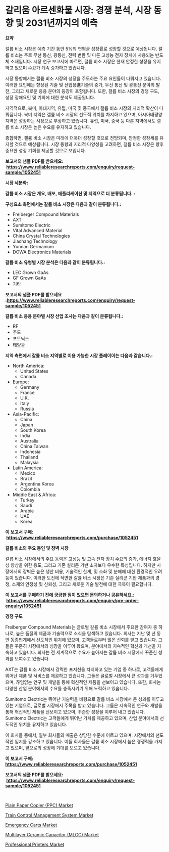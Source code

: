 <p><h1>갈리움 아르센화물 시장: 경쟁 분석, 시장 동향 및 2031년까지의 예측</h1></p><p><strong>요약</strong></p>
<p><p>갤륨 비소 시장은 예측 기간 동안 5%의 연평균 성장률로 성장할 것으로 예상됩니다. 갤륨 비소는 주로 무선 통신, 광통신, 전력 변환 및 다른 고성능 전자 장치에 사용되는 반도체 소재입니다. 시장 연구 보고서에 따르면, 갤륨 비소 시장은 현재 안정한 성장을 유지하고 있으며 수요가 계속 증가하고 있습니다.</p><p>시장 동향에서는 갤륨 비소 시장의 성장을 주도하는 주요 요인들이 다뤄지고 있습니다. 이러한 요인에는 향상된 기술 및 산업용進기술의 증가, 무선 통신 및 광통신 분야의 발전, 그리고 새로운 응용 분야의 등장이 포함됩니다. 또한, 갤륨 비소 시장의 경쟁 구도, 성장 장애요인 및 기회에 대한 분석도 제공됩니다.</p><p>지역적으로, 북미, 아태지역, 유럽, 미국 및 중국에서 갤륨 비소 시장의 지리적 확산이 다뤄집니다. 북미 지역은 갤륨 비소 시장의 선도적 위치를 차지하고 있으며, 아시아태평양 지역은 성장하는 시장으로 부상하고 있습니다. 유럽, 미국, 중국 등 다른 지역에서도 갤륨 비소 시장은 높은 수요를 유지하고 있습니다.</p><p>종합하면, 갤륨 비소 시장은 미래에 더욱더 성장할 것으로 전망되며, 안정한 성장세를 유지할 것으로 예상됩니다. 시장 동향과 지리적 다양성을 고려하면, 갤륨 비소 시장은 향후 중요한 성장 기회를 제공할 것으로 보입니다.</p></p>
<p><strong>보고서의 샘플 PDF를 받으세요: &nbsp;<a href="https://www.reliableresearchreports.com/enquiry/request-sample/1052451">https://www.reliableresearchreports.com/enquiry/request-sample/1052451</a></strong></p>
<p><strong>시장 세분화:</strong></p>
<p><strong> 갈륨 비소 시장은 개요, 배포, 애플리케이션 및 지역으로 더 분류됩니다. :</strong></p>
<p><strong>구성요소 측면에서는 갈륨 비소 시장은 다음과 같이 분류됩니다.:</strong></p>
<p><ul><li>Freiberger Compound Materials</li><li>AXT</li><li>Sumitomo Electric</li><li>Vital Advanced Material</li><li>China Crystal Technologies</li><li>Jiachang Technology</li><li>Yunnan Germanium</li><li>DOWA Electronics Materials</li></ul></p>
<p><strong> 갈륨 비소 유형별 시장 분석은 다음과 같이 분류됩니다.:</strong></p>
<p><ul><li>LEC Grown GaAs</li><li>GF Grown GaAs</li><li>기타</li></ul></p>
<p><strong>보고서의 샘플 PDF를 받으세요 :<a href="https://www.reliableresearchreports.com/enquiry/request-sample/1052451">https://www.reliableresearchreports.com/enquiry/request-sample/1052451</a></strong></p>
<p><strong> 갈륨 비소 응용 분야별 시장 산업 조사는 다음과 같이 분류됩니다.:</strong></p>
<p><ul><li>RF</li><li>주도</li><li>포토닉스</li><li>태양광</li></ul></p>
<p><strong>지역 측면에서 갈륨 비소 지역별로 이용 가능한 시장 플레이어는 다음과 같습니다.:</strong></p>
<p><ul>
    <li>
        North America:
        <ul>
            <li>United States</li>
            <li>Canada</li>
        </ul>
    </li>
    <li>
        Europe:
        <ul>
            <li>Germany</li>
            <li>France</li>
            <li>U.K.</li>
            <li>Italy</li>
            <li>Russia</li>
        </ul>
    </li>
    <li>
        Asia-Pacific:
        <ul>
            <li>China</li>
            <li>Japan</li>
            <li>South Korea</li>
            <li>India</li>
            <li>Australia</li>
            <li>China Taiwan</li>
            <li>Indonesia</li>
            <li>Thailand</li>
            <li>Malaysia</li>
        </ul>
    </li>
    <li>
        Latin America:
        <ul>
            <li>Mexico</li>
            <li>Brazil</li>
            <li>Argentina Korea</li>
            <li>Colombia</li>
        </ul>
    </li>
    <li>
        Middle East & Africa:
        <ul>
            <li>Turkey</li>
            <li>Saudi</li>
            <li>Arabia</li>
            <li>UAE</li>
            <li>Korea</li>
        </ul>
    </li>
    </ul></p>
<p><strong>이 보고서 구매: &nbsp;<a href="https://www.reliableresearchreports.com/purchase/1052451">https://www.reliableresearchreports.com/purchase/1052451</a></strong></p>
<p><strong>갈륨 비소의 주요 동인 및 장벽 시장</strong></p>
<p><p>갈륨 비소 시장에서의 주요 동력은 고성능 및 고속 전자 장치 수요의 증가, 에너지 효율성 향상을 위한 용도, 그리고 기존 실리콘 기반 소자보다 우수한 특성입니다. 하지만 시장에서의 장벽은 높은 생산 비용, 기술적인 한계, 및 소화 및 분해에 대한 환경적인 우려 등이 있습니다. 이러한 도전에 직면한 갈륨 비소 시장은 기존 실리콘 기반 제품과의 경쟁, 소재의 안정성 및 신뢰성, 그리고 새로운 기술 발전에 대한 극복이 필요합니다.</p></p>
<p><strong>이 보고서를 구매하기 전에 궁금한 점이 있으면 문의하거나 공유하세요.: &nbsp;<a href="https://www.reliableresearchreports.com/enquiry/pre-order-enquiry/1052451">https://www.reliableresearchreports.com/enquiry/pre-order-enquiry/1052451</a></strong></p>
<p><strong>경쟁 구도</strong></p>
<p><p>Freiberger Compound Materials는 글로벌 갈륨 비소 시장에서 주요한 참여자 중 하나로, 높은 품질의 제품과 기술력으로 소식을 탐색하고 있습니다. 회사는 지난 몇 년 동안 동종업계에서 선도적인 위치에 있으며, 고객들로부터 많은 신뢰를 얻고 있습니다. 그들은 꾸준히 시장에서의 성장을 이루어 왔으며, 분야에서의 지속적인 혁신과 개선을 지속하고 있습니다. 회사는 전 세계적으로 수요가 높아지는 갈륨 비소 시장에서 꾸준한 성과를 보여주고 있습니다.</p><p>AXT는 갈륨 비소 시장에서 강력한 포지션을 차지하고 있는 기업 중 하나로, 고객들에게 뛰어난 제품 및 서비스를 제공하고 있습니다. 그들은 글로벌 시장에서 큰 성과를 거두었으며, 끊임없는 연구 및 개발을 통해 혁신적인 제품을 선보이고 있습니다. 또한, 회사는 다양한 산업 분야에서의 수요를 충족시키기 위해 노력하고 있습니다.</p><p>Sumitomo Electric는 뛰어난 기술력을 바탕으로 갈륨 비소 시장에서 큰 성과를 이루고 있는 기업으로, 글로벌 시장에서 주목을 받고 있습니다. 그들은 지속적인 연구와 개발을 통해 혁신적인 제품을 선보이고 있으며, 꾸준한 성장을 이루어 내고 있습니다. Sumitomo Electric는 고객들에게 뛰어난 가치를 제공하고 있으며, 산업 분야에서의 선도적인 위치를 유지하고 있습니다.</p><p>이 회사들 중에서, 일부 회사들의 매출은 상당한 수준에 이르고 있으며, 시장에서의 선도적인 입지를 강조하고 있습니다. 이들 회사들은 갈륨 비소 시장에서 높은 경쟁력을 가지고 있으며, 앞으로의 성장에 기대를 모으고 있습니다.</p></p>
<p><strong>이 보고서 구매: &nbsp; <a href="https://www.reliableresearchreports.com/purchase/1052451">https://www.reliableresearchreports.com/purchase/1052451</a></strong></p>
<p><strong>보고서의 샘플 PDF를 받으세요: &nbsp;<a href="https://www.reliableresearchreports.com/enquiry/request-sample/1052451">https://www.reliableresearchreports.com/enquiry/request-sample/1052451</a></strong><strong></strong></p>
<p>&nbsp;</p>
<p><p><a href="https://issuu.com/reportprime-2/docs/plain-paper-copier-ppc-market-size-2030.pptx">Plain Paper Copier (PPC) Market</a></p><p><a href="https://github.com/joannesouthgate/Market-Research-Report-List-2/blob/main/train-control-management-system-market.md">Train Control Management System Market</a></p><p><a href="https://github.com/sofayahoo2023/Market-Research-Report-List-3/blob/main/emergency-carts-market.md">Emergency Carts Market</a></p><p><a href="https://view.publitas.com/reportprime-1/multilayer-ceramic-capacitor-mlcc-market-size-and-examines-its-market-scope-with-a-primary-focus-on-growth-opportunities-and-forecasted-trends-spanning-from-2024-to-2031/">Multilayer Ceramic Capacitor (MLCC) Market</a></p><p><a href="https://issuu.com/reportprime-2/docs/professional-printers-market-size-2030.pptx">Professional Printers Market</a></p></p>